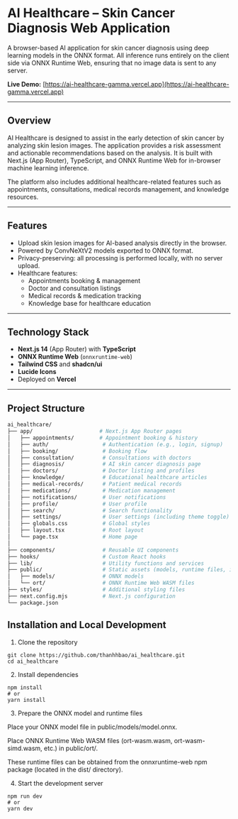 # AI Healthcare – Skin Cancer Diagnosis Web Application

A browser-based AI application for skin cancer diagnosis using deep learning models in the ONNX format. All inference runs entirely on the client side via ONNX Runtime Web, ensuring that no image data is sent to any server.

**Live Demo:** [https://ai-healthcare-gamma.vercel.app](https://ai-healthcare-gamma.vercel.app)

---

## Overview

AI Healthcare is designed to assist in the early detection of skin cancer by analyzing skin lesion images. The application provides a risk assessment and actionable recommendations based on the analysis. It is built with Next.js (App Router), TypeScript, and ONNX Runtime Web for in-browser machine learning inference.

The platform also includes additional healthcare-related features such as appointments, consultations, medical records management, and knowledge resources.

---

## Features

- Upload skin lesion images for AI-based analysis directly in the browser.
- Powered by ConvNeXtV2 models exported to ONNX format.
- Privacy-preserving: all processing is performed locally, with no server upload.
- Healthcare features:
  - Appointments booking & management
  - Doctor and consultation listings
  - Medical records & medication tracking
  - Knowledge base for healthcare education

---

## Technology Stack

- **Next.js 14** (App Router) with **TypeScript**
- **ONNX Runtime Web** (`onnxruntime-web`)
- **Tailwind CSS** and **shadcn/ui**
- **Lucide Icons**
- Deployed on **Vercel**

---

## Project Structure

```bash
ai_healthcare/
├── app/                     # Next.js App Router pages
│   ├── appointments/        # Appointment booking & history
│   ├── auth/                 # Authentication (e.g., login, signup)
│   ├── booking/              # Booking flow
│   ├── consultation/         # Consultations with doctors
│   ├── diagnosis/            # AI skin cancer diagnosis page
│   ├── doctors/              # Doctor listing and profiles
│   ├── knowledge/            # Educational healthcare articles
│   ├── medical-records/      # Patient medical records
│   ├── medications/          # Medication management
│   ├── notifications/        # User notifications
│   ├── profile/              # User profile
│   ├── search/               # Search functionality
│   ├── settings/             # User settings (including theme toggle)
│   ├── globals.css           # Global styles
│   ├── layout.tsx            # Root layout
│   └── page.tsx              # Home page
│
├── components/               # Reusable UI components
├── hooks/                    # Custom React hooks
├── lib/                      # Utility functions and services
├── public/                   # Static assets (models, runtime files, images)
│   ├── models/               # ONNX models
│   └── ort/                  # ONNX Runtime Web WASM files
├── styles/                   # Additional styling files
├── next.config.mjs           # Next.js configuration
└── package.json

```
## Installation and Local Development
1. Clone the repository
```
git clone https://github.com/thanhhbao/ai_healthcare.git
cd ai_healthcare
```
2. Install dependencies
```
npm install
# or
yarn install
```
3. Prepare the ONNX model and runtime files

  Place your ONNX model file in public/models/model.onnx.
  
  Place ONNX Runtime Web WASM files (ort-wasm.wasm, ort-wasm-simd.wasm, etc.) in public/ort/.
  
  These runtime files can be obtained from the onnxruntime-web npm package (located in the dist/ directory).

4. Start the development server
```
npm run dev
# or
yarn dev
```
